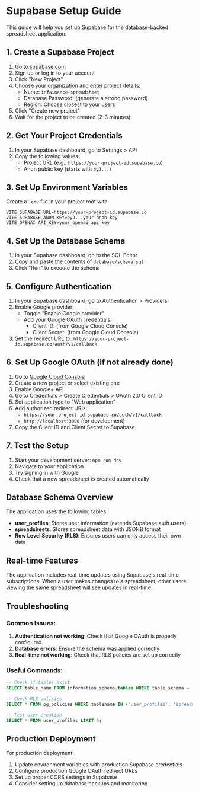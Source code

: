 # Supabase Setup Guide

This guide will help you set up Supabase for the database-backed spreadsheet application.

## 1. Create a Supabase Project

1. Go to [supabase.com](https://supabase.com)
2. Sign up or log in to your account
3. Click "New Project"
4. Choose your organization and enter project details:
   - Name: `infainance-spreadsheet`
   - Database Password: (generate a strong password)
   - Region: Choose closest to your users
5. Click "Create new project"
6. Wait for the project to be created (2-3 minutes)

## 2. Get Your Project Credentials

1. In your Supabase dashboard, go to Settings > API
2. Copy the following values:
   - Project URL (e.g., `https://your-project-id.supabase.co`)
   - Anon public key (starts with `eyJ...`)

## 3. Set Up Environment Variables

Create a `.env` file in your project root with:

```env
VITE_SUPABASE_URL=https://your-project-id.supabase.co
VITE_SUPABASE_ANON_KEY=eyJ...your-anon-key
VITE_OPENAI_API_KEY=your_openai_api_key
```

## 4. Set Up the Database Schema

1. In your Supabase dashboard, go to the SQL Editor
2. Copy and paste the contents of `database/schema.sql`
3. Click "Run" to execute the schema

## 5. Configure Authentication

1. In your Supabase dashboard, go to Authentication > Providers
2. Enable Google provider:
   - Toggle "Enable Google provider"
   - Add your Google OAuth credentials:
     - Client ID: (from Google Cloud Console)
     - Client Secret: (from Google Cloud Console)
3. Set the redirect URL to: `https://your-project-id.supabase.co/auth/v1/callback`

## 6. Set Up Google OAuth (if not already done)

1. Go to [Google Cloud Console](https://console.cloud.google.com)
2. Create a new project or select existing one
3. Enable Google+ API
4. Go to Credentials > Create Credentials > OAuth 2.0 Client ID
5. Set application type to "Web application"
6. Add authorized redirect URIs:
   - `https://your-project-id.supabase.co/auth/v1/callback`
   - `http://localhost:3000` (for development)
7. Copy the Client ID and Client Secret to Supabase

## 7. Test the Setup

1. Start your development server: `npm run dev`
2. Navigate to your application
3. Try signing in with Google
4. Check that a new spreadsheet is created automatically

## Database Schema Overview

The application uses the following tables:

- **user_profiles**: Stores user information (extends Supabase auth.users)
- **spreadsheets**: Stores spreadsheet data with JSONB format
- **Row Level Security (RLS)**: Ensures users can only access their own data

## Real-time Features

The application includes real-time updates using Supabase's real-time subscriptions. When a user makes changes to a spreadsheet, other users viewing the same spreadsheet will see updates in real-time.

## Troubleshooting

### Common Issues:

1. **Authentication not working**: Check that Google OAuth is properly configured
2. **Database errors**: Ensure the schema was applied correctly
3. **Real-time not working**: Check that RLS policies are set up correctly

### Useful Commands:

```sql
-- Check if tables exist
SELECT table_name FROM information_schema.tables WHERE table_schema = 'public';

-- Check RLS policies
SELECT * FROM pg_policies WHERE tablename IN ('user_profiles', 'spreadsheets');

-- Test user creation
SELECT * FROM user_profiles LIMIT 5;
```

## Production Deployment

For production deployment:

1. Update environment variables with production Supabase credentials
2. Configure production Google OAuth redirect URLs
3. Set up proper CORS settings in Supabase
4. Consider setting up database backups and monitoring
